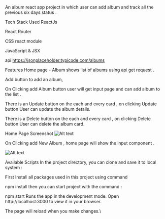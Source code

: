 An album react app project in which user can add album and track all the previous six days status .

Tech Stack Used
ReactJs

React Router

CSS react module

JavaScript & JSX

api https://jsonplaceholder.typicode.com/albums

Features
Home page - Album
shows list of albums using api get request .

Add button to add an album,

On Clicking add Album button user will get input page and can add album to the list .

There is an Update button on the each and every card , on clicking Update button User can update the album details.

There is a Delete button on the each and every card , on clicking Delete button User can delete the album card.

Home Page Screenshot
![Alt text](https://file%2B.vscode-resource.vscode-cdn.net/c%3A/Users/Amit/Downloads/album%20app.JPG?version%3D1675438706826)

On Clicking add New Album , home page will show the input component .

![Alt text](../../../Downloads/album%20app1.JPG)

Available Scripts
In the project directory, you can clone and save it to local system :

First Install all packages used in this project using command

npm install
then you can start project with the command :

npm start
Runs the app in the development mode.
Open http://localhost:3000 to view it in your browser.

The page will reload when you make changes.\